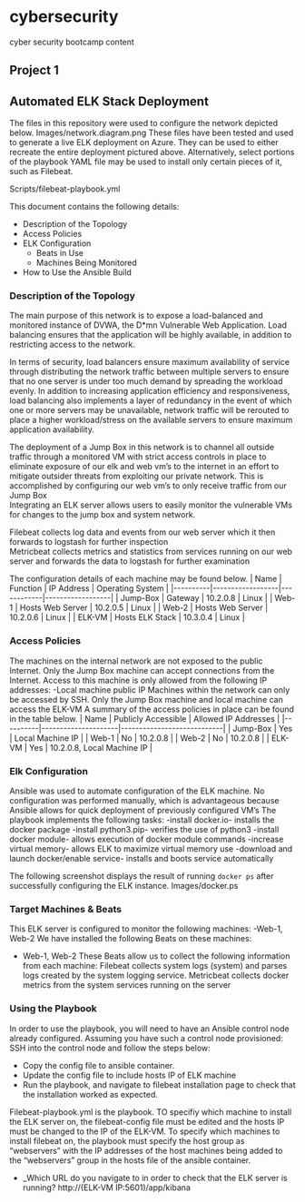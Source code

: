 # cybersecurity
cyber security bootcamp content
## Project 1
## Automated ELK Stack Deployment
The files in this repository were used to configure the network depicted below.
Images/network.diagram.png
These files have been tested and used to generate a live ELK deployment on Azure. They can be used to either recreate the entire deployment pictured above. Alternatively, select portions of the playbook YAML file may be used to install only certain pieces of it, such as Filebeat.

Scripts/filebeat-playbook.yml

This document contains the following details:
- Description of the Topology
- Access Policies
- ELK Configuration
  - Beats in Use
  - Machines Being Monitored
- How to Use the Ansible Build
### Description of the Topology
The main purpose of this network is to expose a load-balanced and monitored instance of DVWA, the D*mn Vulnerable Web Application.
Load balancing ensures that the application will be highly available, in addition to restricting access to the network.

In terms of security, load balancers ensure maximum availability of service through distributing the network traffic between multiple servers to ensure that no one server is under too much demand by spreading the workload evenly. In addition to increasing application efficiency and responsiveness, load balancing also implements a layer of redundancy in the event of which one or more servers may be unavailable, network traffic will be rerouted to place a higher workload/stress on the available servers to ensure maximum application availability. 

The deployment of a Jump Box in this network is to channel all outside traffic through a monitored VM with strict access controls in place to eliminate exposure of our elk and web vm’s to the internet in an effort to mitigate outsider threats from exploiting our private network. This is accomplished by configuring our web vm’s to only receive traffic from our Jump Box  
Integrating an ELK server allows users to easily monitor the vulnerable VMs for changes to the jump box and system network.

Filebeat collects log data and events from our web server which it then forwards to logstash for further inspection  
Metricbeat collects metrics and statistics from services running on our web server and forwards the data to logstash for further examination


The configuration details of each machine may be found below.
| Name     | Function         | IP Address | Operating System |
|----------|------------------|------------|------------------|
| Jump-Box | Gateway          | 10.2.0.8   | Linux            |
| Web-1    | Hosts Web Server | 10.2.0.5   | Linux            |
| Web-2    | Hosts Web Server | 10.2.0.6   | Linux            |
| ELK-VM   | Hosts ELK Stack  | 10.3.0.4   | Linux            |
### Access Policies
The machines on the internal network are not exposed to the public Internet. 
Only the Jump Box machine can accept connections from the Internet. Access to this machine is only allowed from the following IP addresses:
-Local machine public IP
Machines within the network can only be accessed by SSH.
Only the Jump Box machine and local machine can access the ELK-VM 
A summary of the access policies in place can be found in the table below.
| Name     | Publicly Accessible | Allowed IP Addresses       |
|----------|---------------------|----------------------------|
| Jump-Box | Yes                 | Local Machine IP           |
| Web-1    | No                  | 10.2.0.8                   |
| Web-2    | No                  | 10.2.0.8                   |
| ELK-VM   | Yes                 | 10.2.0.8, Local Machine IP |
### Elk Configuration
Ansible was used to automate configuration of the ELK machine. No configuration was performed manually, which is advantageous because
Ansible allows for quick deployment of previously configured VM’s
The playbook implements the following tasks:
-install docker.io- installs the docker package
-install python3.pip- verifies the use of python3
-install docker module- allows execution of docker module commands
-increase virtual memory- allows ELK to maximize virtual memory use
-download and launch docker/enable service- installs and boots service automatically 

The following screenshot displays the result of running `docker ps` after successfully configuring the ELK instance.
Images/docker.ps
### Target Machines & Beats
This ELK server is configured to monitor the following machines:
-Web-1, Web-2
We have installed the following Beats on these machines:
- Web-1, Web-2
These Beats allow us to collect the following information from each machine:
Filebeat collects system logs (system) and parses logs created by the system logging service. Metricbeat collects docker metrics from the system services running on the server 
### Using the Playbook
In order to use the playbook, you will need to have an Ansible control node already configured. Assuming you have such a control node provisioned: 
SSH into the control node and follow the steps below:
- Copy the config file to ansible container.
- Update the config file to include hosts IP of ELK machine 
- Run the playbook, and navigate to filebeat installation page to check that the installation worked as expected.


Filebeat-playbook.yml is the playbook. TO specifiy which machine to install the ELK server on, the filebeat-config file must be edited and the hosts IP must be changed to the IP of the ELK-VM. To specify which machines to install filebeat on, the playbook must specify the host group as “webservers” with the IP addresses of the host machines being added to the “webservers” group in the hosts file of the ansible container.
- _Which URL do you navigate to in order to check that the ELK server is running?
http://(ELK-VM IP:5601)/app/kibana


